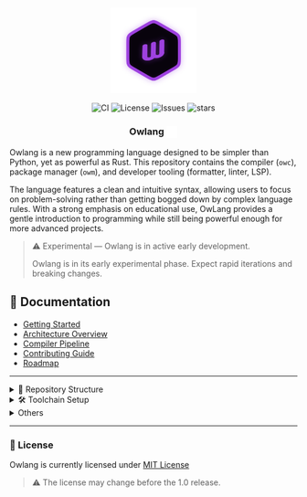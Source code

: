 <div align="center">

<img src="docs/assets/owlang.png" alt="Owlang" width="150"/>

![CI](https://github.com/anisiocode/owlang/actions/workflows/ci.yml/badge.svg)
![License](https://img.shields.io/github/license/anisiocode/owlang)
![Issues](https://img.shields.io/github/issues/anisiocode/owlang)
![stars](https://img.shields.io/github/stars/anisiocode/owlang)

### Owlang <img src="docs/assets/owlang_icon.svg" alt="Owlang" width="20" align="center"/>

</div>

Owlang is a new programming language designed to be simpler than Python, yet as powerful as Rust.
This repository contains the compiler (`owc`), package manager (`owm`), and developer tooling (formatter, linter, LSP).

The language features a clean and intuitive syntax, allowing users to focus on problem-solving rather than getting bogged down by complex language rules. With a strong emphasis on educational use, OwLang provides a gentle introduction to programming while still being powerful enough for more advanced projects.

> ⚠️ Experimental — Owlang is in active early development.
>
> Owlang is in its early experimental phase. Expect rapid iterations and breaking changes.

## 📖 Documentation

- [Getting Started](docs/getting_started.md)
- [Architecture Overview](docs/architecture.md)
- [Compiler Pipeline](docs/compiler_pipeline.md)
- [Contributing Guide](docs/contrib/contributing.md)
- [Roadmap](docs/roadmap.md)

---

<details>
  <summary>📂 Repository Structure</summary>

```bash
owlang/
├── src/
│   ├── owc/            # CLI compiler
│   ├── owlib/          # Core compiler library
│   ├── owm/            # Package & project manager
│   ├── lexer/          # Lexical analyzer
│   ├── parser/         # Parser → builds the AST
│   ├── semantic/       # Semantic analysis
│   ├── codegen/        # Code generation
│   └── tools/
│       ├── formatter/  # Code formatter
│       └── linter/     # Linter
├── tooling/lsp/        # Language Server Protocol support
├── examples/           # Example projects
├── docs/               # Documentation
└── scripts/            # Dev & CI helper scripts
```

</details>

<details>
  <summary>🛠️ Toolchain Setup</summary>

#### Requirements

- [Rust](https://www.rust-lang.org/tools/install) (1.89.0+)
- [Cargo](https://doc.rust-lang.org/cargo/getting-started/installation.html) (1.89.0+)

#### Bootstrap environment

```bash
# Linux/macOS
./scripts/bootstrap.sh

# Windows (PowerShell)
./scripts/bootstrap.ps1
```

#### Usage

Compile and run the compiler with:

```bash
cargo run --bin owc -- --file examples/hello.ow
```

> Where `hello.ow` is a source file in Owlang.

</details>

<details>
  <summary>Others</summary>

#### 📦 Package Manager (owm)

Owlang will ship with a package manager called `owm`. This tool will help you manage your Owlang projects and dependencies.

```bash
cargo run --bin owm
```

#### ✅ Development Workflow

- Format code with `cargo fmt --all`
- Run tests with `cargo test --all`
- Lint with Clippy: `cargo clippy --all -- -D warnings`

## </details>

---

### 📜 License

Owlang is currently licensed under [MIT License](#LICENSE.md)
> ⚠️ The license may change before the 1.0 release.
